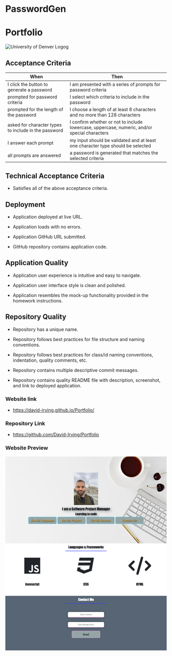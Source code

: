 # PasswordGen

# Portfolio
![University of Denver Logog](https://d92mrp7hetgfk.cloudfront.net/images/sites/misc/denver-switchup-thumbnail-a/original.png?1560210160)
## Acceptance Criteria
 |When       | Then
 | --------- |--------
 | I click the button to generate a password | I am presented with a series of prompts for password criteria
 | prompted for password criteria | I select which criteria to include in the password
 | prompted for the length of the password | I choose a length of at least 8 characters and no more than 128 characters
 | asked for character types to include in the password | I confirm whether or not to include lowercase, uppercase, numeric, and/or special characters
 | I answer each prompt | my input should be validated and at least one character type should be selected
 | all prompts are answered | a password is generated that matches the selected criteria | the password is generated | the password is either displayed in an alert or written to the page
 ## Technical Acceptance Criteria
* Satisfies all of the above acceptance criteria.

## Deployment
* Application deployed at live URL.

* Application loads with no errors.

* Application GitHub URL submitted.

* GitHub repository contains application code.
## Application Quality
* Application user experience is intuitive and easy to navigate.

* Application user interface style is clean and polished.

* Application resembles the mock-up functionality provided in the homework instructions.
## Repository Quality
* Repository has a unique name.

* Repository follows best practices for file structure and naming conventions.

* Repository follows best practices for class/id naming conventions, indentation, quality comments, etc.

* Repository contains multiple descriptive commit messages.

* Repository contains quality README file with description, screenshot, and link to deployed application.

### Website link
* https://david-irving.github.io/Portfolio/

### Repository Link
* https://github.com/David-Irving/Portfolio

### Website Preview
![Website Preview](https://github.com/David-Irving/Portfolio/blob/main/Images/PortfolioPreview.png)